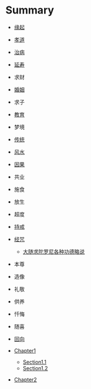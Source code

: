 # Summary

* [缘起](README.md)
* [孝道](xiao-dao.md)
* [治病](first-question.md)
* [延寿](yan-shou.md)
* 求财
* [婚姻](hun-yin.md)
* 求子
* [教育](jiao-yu.md)
* 梦境
* [传统](chuan-tong.md)
* [风水](feng-shui.md)
* [因果](yin-guo.md)
* 共业
* 施食
* 放生
* 超度
* [持戒](chi-jie.md)
* [经咒]()
  * [大随求陀罗尼各种功德略说](jingzhou/dasuiqiu.md)
* 本尊
* 造像
* 礼敬
* 供养
* 忏悔
* 随喜
* [回向](hui-xiang.md)

* [Chapter1](chapter1/README.md)
  * [Section1.1](chapter1/section1.1.md)
  * [Section1.2](chapter1/section1.2.md)
* [Chapter2](chapter2/README.md)